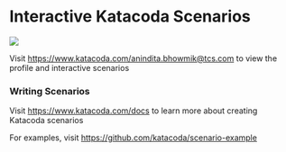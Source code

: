 # Interactive Katacoda Scenarios

[![](http://shields.katacoda.com/katacoda/anindita.bhowmik@tcs.com/count.svg)](https://www.katacoda.com/anindita.bhowmik@tcs.com "Get your profile on Katacoda.com")

Visit https://www.katacoda.com/anindita.bhowmik@tcs.com to view the profile and interactive scenarios

### Writing Scenarios
Visit https://www.katacoda.com/docs to learn more about creating Katacoda scenarios

For examples, visit https://github.com/katacoda/scenario-example
